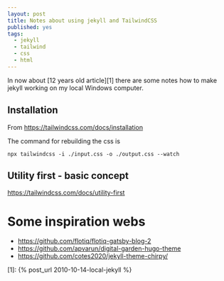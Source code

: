 ```yaml
---
layout: post
title: Notes about using jekyll and TailwindCSS
published: yes
tags:
  - jekyll
  - tailwind
  - css
  - html
---
```

In now about [12 years old article][1] there are some notes how to make jekyll working on my local Windows computer.

## Installation

From https://tailwindcss.com/docs/installation

The command for rebuilding the css is 

    npx tailwindcss -i ./input.css -o ./output.css --watch

## Utility first - basic concept

https://tailwindcss.com/docs/utility-first

# Some inspiration webs

 - https://github.com/flotiq/flotiq-gatsby-blog-2
 - https://github.com/apvarun/digital-garden-hugo-theme
 - https://github.com/cotes2020/jekyll-theme-chirpy/


[1]: {% post_url 2010-10-14-local-jekyll %}
